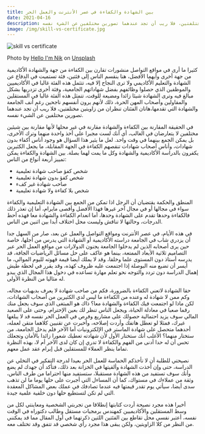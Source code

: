 ```yaml
---
title: بين الشهادة والكفاءة في عصر الأنترنت والعمل الحر
date: 2021-04-16
description: كثيرا ما أرى في مواقع التواصل منشورات تقارن بين الكفاءة من جهة والشهادة الأكاديمية من جهة أخرى وأيهما الأفضل، هنا ينقسم الناس إلى فئتين، فئة تستميت في الدفاع عن الشهادة والتعليم الأكاديمي ولا ترى النجاح إلا فيه، تتثمل هذه الفئة غالبا في الأكاديميين والموظفين الذي حصلوا وظائفهم بفضل شهاداتهم الجامعية، وفئة أخرى تزدريه بشكل مبالغ فيه وترى الشهادة شيئا زائدا ومضيعة للوقت، تتمثل هذه الفئة غالبا في المستقلين والمقاولين وأصحاب المهن الحرة، ذلك لأنهم يرون أنفسهم ناجحين رغم أنف الجامعة والشهادة التي تقدمها،هاتان الفئتان تنظران من زاويتين مختلفتين، فلا ريب أن تجد عندهما تصورين مختلفين عن الشيء نفسه.
image: /img/skill-vs-certificate.jpg
---
```


![skill vs certificate]({{image}})
<div class="image-caption">
Photo by <a href="https://unsplash.com/@helloimnik?utm_source=unsplash&utm_medium=referral&utm_content=creditCopyText">Hello I'm Nik</a> on <a href="https://unsplash.com/?utm_source=unsplash&utm_medium=referral&utm_content=creditCopyText">Unsplash</a>
</div>
  

كثيرا ما أرى في مواقع التواصل منشورات تقارن بين الكفاءة من جهة والشهادة الأكاديمية من جهة أخرى وأيهما الأفضل، هنا ينقسم الناس إلى فئتين، فئة تستميت في الدفاع عن الشهادة والتعليم الأكاديمي ولا ترى النجاح إلا فيه، تتثمل هذه الفئة غالبا في الأكاديميين والموظفين الذي حصلوا وظائفهم بفضل شهاداتهم الجامعية، وفئة أخرى تزدريها بشكل مبالغ فيه وترى الشهادة شيئا زائدا ومضيعة للوقت، تتمثل هذه الفئة غالبا في المستقلين والمقاولين وأصحاب المهن الحرة، ذلك لأنهم يرون أنفسهم ناجحين رغم أنف الجامعة والشهادة التي تقدمها،هاتان الفئتان تنظران من زاويتين مختلفتين، فلا ريب أن تجد عندهما تصورين مختلفين عن الشيء نفسه.

في الحقيقة المقارنة بين الكفاءة والشهادة مقارنة في غير محلها لأنها مقارنة بين شيئين مختلفين لا يتعارضان في الغالب، أي أنك لست مجبرا على أخذ واحدة منهما وترك الأخرى، بل يمكن الجمع بينهما في وقت واحد. لعل ما يثير هذا السؤال هو وجود أناس أكفاء بدون شهادات، وأناس أصحاب شهادات تنقصهم الكفاءة في الجهة المقابلة، ما يجعل الكثيرين يكفرون بالدراسة الأكاديمية والشهادة وكل ما يمت لهما بصلة.
بين الشهادة والكفاءة يمكن تمييز أربعة أنواع من الناس:

- شخص كفؤ صاحب شهادة تعليمية
- شخص كفؤ بدون شهادة تعليمية
- صاحب شهادة غير كفء
- شخص بلا كفاءة ولا شهادة تعليمية

المنطق والحكمة يقتضيان أن الرجل اذا تمكن من الجمع بين الشهادة التعليمية والكفاءة سواء في مجالها أو في مجال آخر غيرها فهذا الأفضل وأقصى مايرام، أما إن تعذر ذلك فالكفاءة وحدها تقدم على الشهادة وحدها، أما انعدام الكفاءة والشهادة معا فهذه أحط الدرجات، وحالتها لا تناقش وليست محل اختلاف أبدا بين اثنين من الناس.

في هذه الأيام، في عصر الأنترنت ومواقع التواصل والعمل عن بعد، صار من السهل جدا أن يزدري شاب في الجامعة دراسته الأكاديمية أو الشهادة التي يدرس من أجلها، خاصة حين يرى أصحابه الذين لم يدخلوا الجامعة يجنون الدولارات من مواقع العمل الحر عبر التصاميم ثلاثية الأبعاد الممتعة، بينما هو عاكف على حل مسائل الرياضيات الجافة، قد يدرسه أستاذ دون المستوى علما وخلقا، وقد لا يملك أيضا قيمة قهوته لليوم الموالي، ما أيسر أن تضيع منه البوصلة إذا اجتمعت عليه ظروف كهذه، وقد يقرر في لحظة طيش إهمال الدراسة دون تردد والتوجه نحو تعلم مهارة تساعده في دخول هذا المجال الذي يبدو له مثاليا من النظرة الأولى.

حقا الشهادة لاتعني الكفاءة بالضرورة، فكم من صاحب شهادة لا يعرف بديهيات مجاله، وكم ممن لا شهادة له وعنده من الكفاءة ما ليس لدي الكثيرين من أصحاب الشهادات، لكن ماذا لو اجتمعت فيك الكفاءة والشهادة معا؟ ذاك هو المبتغى الذي سوف يجعل منك رقما صعبا في معادلة الحياة، ويجعل الناس تنظر لك بعين الإحترام، وحتى على الصعيد المالي سوف يزيد احتمالية حصولك على مشاريع وفرص في العمل الحر نفسه قد لا يبلغها غيرك، فمثلا لو تعطل هاتفك وأردت إصلاحه، وأخبرت عن تقنيين كلاهما متقن لعمله، أحدهما متحصل على شهادة الماستر في الإلكترونيات أما الآخر فلم يدخل الجامعة، من ستختار منهما؟ الأغلب أنك ستختار الأول لأن شهادته تعطيك شعورا زائدا بالأمان وتجعلك تحس أن له حدا أدنى من الفهم والكفاءة لا تدري إن كان لدى الآخر أم لا، بهذه النظرة تماما ينظر العملاء للمستقلين قبل إبرام عقد عمل معهم.

نصيحتي للطلبة أن لا تأخذكم الحماسة للعمل الحر بعيدا لدرجة التفكير في التخلي عن الدراسة، حتى وإن أخذت الشهادة وألقيتها في الخزانة بعد ذلك، فتأكد أن جهدك لم يضع وأنك سوف تستفيد من هذه الشهادة مستقبلا، ستستفيد منها احتراما من طرف الناس، وثقة من عملاءك في مستواك، كما أن المساءل التي أجبرت على حلها يوما ما لن تذهب سدى أيضا، سيأتي يوم تقدر قيمتها فيه عندما تصادفك في عملك بعض المشاكل المعقدة التي لم تكن لتستطيع حلها دون خلفية علمية جيدة.

أخيرا هذه مجرد نصيحة أردت كتابتها إنطلاقا من تجربتي الشخصية ومعاينتي لكل من وسط المستقلين والأكاديميين كمهندس برمجيات مستقل وطالب دكتوراه في الوقت نفسه، أعتبر نفسي محل تقاطع بين الفئتين اللتين ذكرتهما في أول المقال مما قد يمكنني من النظر من كلا الزاويتين، ولكن يبقى هذا مجرد رأي شخصي قد تتفق وقد تختلف معه.